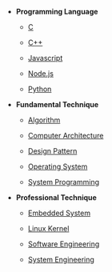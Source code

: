 - **Programming Language**

  - [C](c/c.md)

  - [C++](cpp/cpp.md)

  - [Javascript](javascript/javascript.md) 

  - [Node.js](nodejs/nodejs.md)

  - [Python](python/python.md)




- **Fundamental Technique**

  - [Algorithm](algorithm/algorithm.md)


  - [Computer Architecture](ca/ca.md)


  - [Design Pattern](dp/dp.md)


  - [Operating System](os/os.md)

  - [System Programming](sysp/sysp.md)




- **Professional Technique**

  - [Embedded System](embedded/embedded.md)

  - [Linux Kernel](linux/linux.md)

  - [Software Engineering](swe/swe.md)

  - [System Engineering](syse/syse.md)


